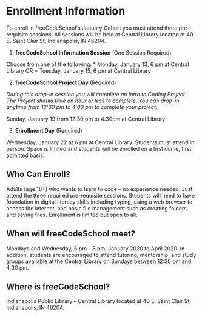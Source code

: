 # Enrollment Information
To enroll in freeCodeSchool's January Cohort you must attend three pre-requisite sessions.
All sessions will be held at Central Library located at 40 E. Saint Clair St, Indianapolis, IN 46204.
1. **freeCodeSchool Information Session** (One Session Required)
  
  Choose from one of the following:
    * Monday, January 13, 6 pm at Central Library  OR
    * Tuesday, January 15, 6 pm at Central Library


2. **freeCodeSchool Project Day** (Required)
    
  *During this drop-in session you will complete an Intro to Coding Project. The Project should take an hour or less to complete. You can drop-in anytime from 12:30 pm to 4:00 pm to complete your project.*

  Sunday, January 19 from 12:30 pm to 4:30pm  at Central Library

  
3. **Enrollment Day** (Required)
  
  Wednesday, January 22 at 6 pm at Central Library. Students must attend in person. Space is limited and students will be enrolled on a first come, first admitted basis.

## Who Can Enroll?
Adults (age 18+) who wants to learn to code – no experience needed. Just attend the three required pre-requisite sessions. Students will need to have foundation in digital literacy skills including typing, using a web browser to access the internet, and basic file management such as creating folders and saving files. Enrollment is limited but open to all.
## When will freeCodeSchool meet?
Mondays and Wednesday, 6 pm – 8 pm, January 2020 to April 2020. In addition, students are encouraged to attend tutoring, mentorship, and study groups available at the Central Library on Sundays between 12:30 pm and 4:30 pm.
## Where is freeCodeSchool?
Indianapolis Public Library – Central Library located at 40 E. Saint Clair St, Indianapolis, IN 46204. 

